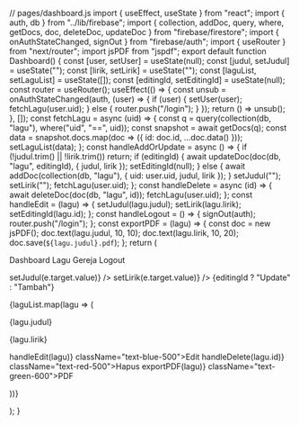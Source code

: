 // pages/dashboard.js import { useEffect, useState } from "react"; import { auth, db } from "../lib/firebase"; import { collection, addDoc, query, where, getDocs, doc, deleteDoc, updateDoc } from "firebase/firestore"; import { onAuthStateChanged, signOut } from "firebase/auth"; import { useRouter } from "next/router"; import jsPDF from "jspdf"; export default function Dashboard() { const [user, setUser] = useState(null); const [judul, setJudul] = useState(""); const [lirik, setLirik] = useState(""); const [laguList, setLaguList] = useState([]); const [editingId, setEditingId] = useState(null); const router = useRouter(); useEffect(() => { const unsub = onAuthStateChanged(auth, (user) => { if (user) { setUser(user); fetchLagu(user.uid); } else { router.push("/login"); } }); return () => unsub(); }, []); const fetchLagu = async (uid) => { const q = query(collection(db, "lagu"), where("uid", "==", uid)); const snapshot = await getDocs(q); const data = snapshot.docs.map(doc => ({ id: doc.id, ...doc.data() })); setLaguList(data); }; const handleAddOrUpdate = async () => { if (!judul.trim() || !lirik.trim()) return; if (editingId) { await updateDoc(doc(db, "lagu", editingId), { judul, lirik }); setEditingId(null); } else { await addDoc(collection(db, "lagu"), { uid: user.uid, judul, lirik }); } setJudul(""); setLirik(""); fetchLagu(user.uid); }; const handleDelete = async (id) => { await deleteDoc(doc(db, "lagu", id)); fetchLagu(user.uid); }; const handleEdit = (lagu) => { setJudul(lagu.judul); setLirik(lagu.lirik); setEditingId(lagu.id); }; const handleLogout = () => { signOut(auth); router.push("/login"); }; const exportPDF = (lagu) => { const doc = new jsPDF(); doc.text(lagu.judul, 10, 10); doc.text(lagu.lirik, 10, 20); doc.save(`${lagu.judul}.pdf`); }; return ( 

Dashboard Lagu Gereja Logout 

setJudul(e.target.value)} /> setLirik(e.target.value)} /> {editingId ? "Update" : "Tambah"} 

{laguList.map(lagu => ( 

{lagu.judul} 

{lagu.lirik}

handleEdit(lagu)} className="text-blue-500">Edit handleDelete(lagu.id)} className="text-red-500">Hapus exportPDF(lagu)} className="text-green-600">PDF 

))} 

); } 
